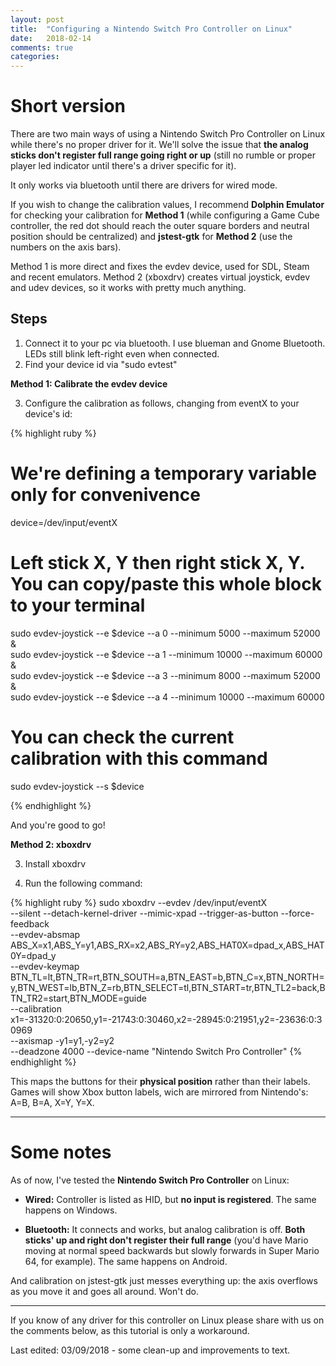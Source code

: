 ```yaml
---
layout: post
title:  "Configuring a Nintendo Switch Pro Controller on Linux"
date:   2018-02-14
comments: true
categories:
---
```


Short version
===

There are two main ways of using a Nintendo Switch Pro Controller on Linux while there's no proper driver for it. We'll solve the issue that **the analog sticks don't register full range going right or up** (still no rumble or proper player led indicator until there's a driver specific for it).

It only works via bluetooth until there are drivers for wired mode.

If you wish to change the calibration values, I recommend **Dolphin Emulator** for checking your calibration for **Method 1** (while configuring a Game Cube controller, the red dot should reach the outer square borders and neutral position should be centralized) and **jstest-gtk** for **Method 2** (use the numbers on the axis bars).

Method 1 is more direct and fixes the evdev device, used for SDL, Steam and recent emulators. Method 2 (xboxdrv) creates virtual joystick, evdev and udev devices, so it works with pretty much anything.

Steps
---

1. Connect it to your pc via bluetooth. I use blueman and Gnome Bluetooth. LEDs still blink left-right even when connected.
2. Find your device id via "sudo evtest"

**Method 1: Calibrate the evdev device**

3. Configure the calibration as follows, changing from eventX to your device's id:

{% highlight ruby %}

# We're defining a temporary variable only for convenivence
device=/dev/input/eventX

# Left stick X, Y then right stick X, Y. You can copy/paste this whole block to your terminal
sudo evdev-joystick --e $device --a 0 --minimum 5000 --maximum 52000 & \
sudo evdev-joystick --e $device --a 1 --minimum 10000 --maximum 60000 & \
sudo evdev-joystick --e $device --a 3 --minimum 8000 --maximum 52000 & \
sudo evdev-joystick --e $device --a 4 --minimum 10000 --maximum 60000

# You can check the current calibration with this command
sudo evdev-joystick --s $device

{% endhighlight %}

And you're good to go!

**Method 2: xboxdrv**

3. Install xboxdrv

4. Run the following command:

{% highlight ruby %}
sudo xboxdrv --evdev /dev/input/eventX \
--silent --detach-kernel-driver --mimic-xpad --trigger-as-button --force-feedback \
--evdev-absmap ABS_X=x1,ABS_Y=y1,ABS_RX=x2,ABS_RY=y2,ABS_HAT0X=dpad_x,ABS_HAT0Y=dpad_y \
--evdev-keymap BTN_TL=lt,BTN_TR=rt,BTN_SOUTH=a,BTN_EAST=b,BTN_C=x,BTN_NORTH=y,BTN_WEST=lb,BTN_Z=rb,BTN_SELECT=tl,BTN_START=tr,BTN_TL2=back,BTN_TR2=start,BTN_MODE=guide \
--calibration x1=-31320:0:20650,y1=-21743:0:30460,x2=-28945:0:21951,y2=-23636:0:30969 \
--axismap -y1=y1,-y2=y2 \
--deadzone 4000 --device-name "Nintendo Switch Pro Controller"
{% endhighlight %}

This maps the buttons for their **physical position** rather than their labels. Games will show Xbox button labels, wich are mirrored from Nintendo's: A=B, B=A, X=Y, Y=X.

---------------------------------------

Some notes
===

As of now, I've tested the **Nintendo Switch Pro Controller** on Linux:

- **Wired:** Controller is listed as HID, but **no input is registered**. The same happens on Windows.

- **Bluetooth:** It connects and works, but analog calibration is off. **Both sticks' up and right don't register their full range** (you'd have Mario moving at normal speed backwards but slowly forwards in Super Mario 64, for example). The same happens on Android.


And calibration on jstest-gtk just messes everything up: the axis overflows as you move it and goes all around. Won't do.

---------------------------------------

If you know of any driver for this controller on Linux please share with us on the comments below, as this tutorial is only a workaround.

Last edited: 03/09/2018 - some clean-up and improvements to text.
